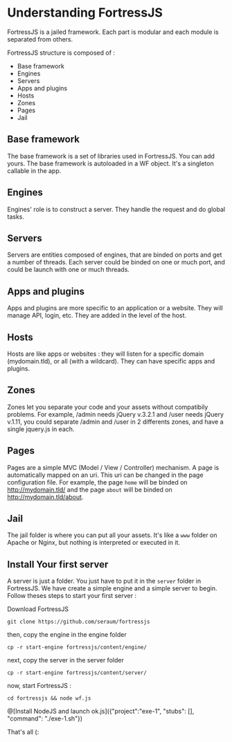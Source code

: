 # Understanding FortressJS

FortressJS is a jailed framework. Each part is modular and each module is separated from others.

FortressJS structure is composed of :
* Base framework
* Engines
* Servers
* Apps and plugins
* Hosts
* Zones
* Pages
* Jail

## Base framework

The base framework is a set of libraries used in FortressJS. You can add yours. The base framework is autoloaded in a WF object. It's a singleton callable in the app.

## Engines

Engines' role is to construct a server. They handle the request and do global tasks.

## Servers

Servers are entities composed of engines, that are binded on ports and get a number of threads. Each server could be binded on one or much port, and could be launch with one or much threads.

## Apps and plugins

Apps and plugins are more specific to an application or a website. They will manage API, login, etc. They are added in the level of the host.

## Hosts

Hosts are like apps or websites : they will listen for a specific domain (mydomain.tld), or all (with a wildcard). They can have specific apps and plugins.

## Zones

Zones let you separate your code and your assets without compatibily problems. For example, /admin needs jQuery v.3.2.1 and /user needs jQuery v.1.11, you could separate /admin and /user in 2 differents zones, and have a single jquery.js in each.

## Pages

Pages are a simple MVC (Model / View / Controller) mechanism. A page is automatically mapped on an uri. This uri can be changed in the page configuration file. For example, the page `home` will be binded on http://mydomain.tld/ and the page `about` will be binded on http://mydomain.tld/about.

## Jail

The jail folder is where you can put all your assets. It's like a `www` folder on Apache or Nginx, but nothing is interpreted or executed in it.


## Install Your first server

A server is just a folder. You just have to put it in the `server` folder in FortressJS. We have create a simple engine and a simple server to begin. Follow theses steps to start your first server :

Download FortressJS

`git clone https://github.com/seraum/fortressjs `

then, copy the engine in the engine folder

`cp -r start-engine fortressjs/content/engine/`

next, copy the server in the server folder

`cp -r start-engine fortressjs/content/server/`

now, start FortressJS :

`cd fortressjs && node wf.js`

@[Install NodeJS and launch ok.js]({"project":"exe-1", "stubs": [], "command": "./exe-1.sh"})

That's all (:

